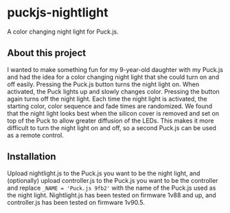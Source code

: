 # puckjs-nightlight
A color changing night light for Puck.js.

## About this project
I wanted to make something fun for my 9-year-old daughter with my Puck.js and had the idea for a color changing night light that she could turn on and off easily. Pressing the Puck.js button turns the night light on. When activated, the Puck lights up and slowly changes color. Pressing the button again turns off the night light. Each time the night light is activated, the starting color, color sequence and fade times are randomized. We found that the night light looks best when the silicon cover is removed and set on top of the Puck to allow greater diffusion of the LEDs. This makes it more difficult to turn the night light on and off, so a second Puck.js can be used as a remote control.

## Installation
Upload nightlight.js to the Puck.js you want to be the night light, and (optionally) upload controller.js to the Puck.js you want to be the controller and replace ```_NAME = 'Puck.js 9fb2'``` with the name of the Puck.js used as the night light. Nightlight.js has been tested on firmware 1v88 and up, and controller.js has been tested on firmware 1v90.5.
